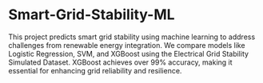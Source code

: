 # Smart-Grid-Stability-ML
 This project predicts smart grid stability using machine learning to address challenges from renewable energy integration. We compare models like Logistic Regression, SVM, and XGBoost using the Electrical Grid Stability Simulated Dataset. XGBoost achieves over 99% accuracy, making it essential for enhancing grid reliability and resilience.
